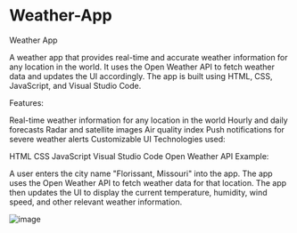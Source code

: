 # Weather-App
Weather App

A weather app that provides real-time and accurate weather information for any location in the world. It uses the Open Weather API to fetch weather data and updates the UI accordingly. The app is built using HTML, CSS, JavaScript, and Visual Studio Code.

Features:

Real-time weather information for any location in the world
Hourly and daily forecasts
Radar and satellite images
Air quality index
Push notifications for severe weather alerts
Customizable UI
Technologies used:

HTML
CSS
JavaScript
Visual Studio Code
Open Weather API
Example:

A user enters the city name "Florissant, Missouri" into the app. The app uses the Open Weather API to fetch weather data for that location. The app then updates the UI to display the current temperature, humidity, wind speed, and other relevant weather information.

![image](https://github.com/JoshxWill/Weather-App/assets/101890023/76fa429b-19e4-4bdf-96d2-0ec7a207a770)

